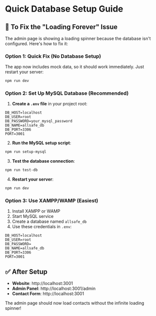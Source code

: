# Quick Database Setup Guide

## 🚀 To Fix the "Loading Forever" Issue

The admin page is showing a loading spinner because the database isn't configured. Here's how to fix it:

### Option 1: Quick Fix (No Database Setup)
The app now includes mock data, so it should work immediately. Just restart your server:

```bash
npm run dev
```

### Option 2: Set Up MySQL Database (Recommended)

1. **Create a `.env` file** in your project root:
```env
DB_HOST=localhost
DB_USER=root
DB_PASSWORD=your_mysql_password
DB_NAME=allsafe_db
DB_PORT=3306
PORT=3001
```

2. **Run the MySQL setup script**:
```bash
npm run setup-mysql
```

3. **Test the database connection**:
```bash
npm run test-db
```

4. **Restart your server**:
```bash
npm run dev
```

### Option 3: Use XAMPP/WAMP (Easiest)

1. Install XAMPP or WAMP
2. Start MySQL service
3. Create a database named `allsafe_db`
4. Use these credentials in `.env`:
```env
DB_HOST=localhost
DB_USER=root
DB_PASSWORD=
DB_NAME=allsafe_db
DB_PORT=3306
PORT=3001
```

## ✅ After Setup

- **Website**: http://localhost:3001
- **Admin Panel**: http://localhost:3001/admin
- **Contact Form**: http://localhost:3001

The admin page should now load contacts without the infinite loading spinner!
